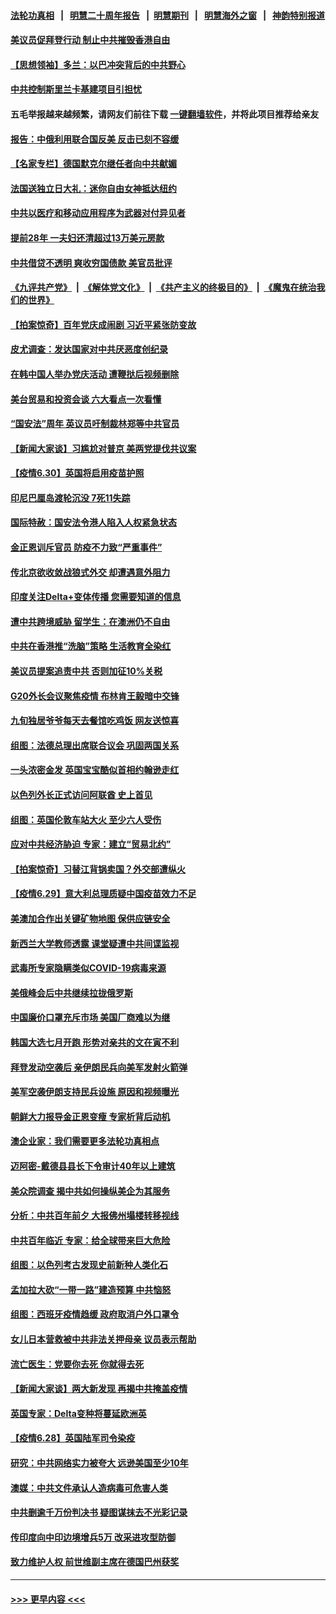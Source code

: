 #### [法轮功真相](https://github.com/gfw-breaker/truth/blob/master/README.md?t=0) &nbsp;&nbsp;|&nbsp;&nbsp; [明慧二十周年报告](https://github.com/gfw-breaker/mh-reports/blob/master/README.md?t=0) &nbsp;&nbsp;|&nbsp;&nbsp;[明慧期刊](https://github.com/gfw-breaker/mh-qikan) &nbsp;&nbsp;|&nbsp;&nbsp; [明慧海外之窗](https://github.com/gfw-breaker/mh-news/blob/master/README.md?t=0) &nbsp;&nbsp;|&nbsp;&nbsp; [神韵特别报道](https://github.com/gfw-breaker/mh-news/blob/master/shenyun.md?t=0)
#### [美议员促拜登行动 制止中共摧毁香港自由](../pages/nsc418/n13059424.md?t=07011601) 
#### [【思想领袖】多兰：以巴冲突背后的中共野心](../pages/nsc418/n13010990.md?t=07011601) 
#### [中共控制斯里兰卡基建项目引担忧](../pages/nsc418/n13058976.md?t=07011601) 
#### 五毛举报越来越频繁，请网友们前往下载 [一键翻墙软件](https://github.com/gfw-breaker/ssr-accounts)，并将此项目推荐给亲友
#### [报告：中俄利用联合国反美 反击已刻不容缓](../pages/nsc418/n13058878.md?t=07011601) 
#### [【名家专栏】德国默克尔继任者向中共献媚](../pages/nsc418/n13058286.md?t=07011601) 
#### [法国送独立日大礼：迷你自由女神抵达纽约](../pages/nsc418/n13058974.md?t=07011601) 
#### [中共以医疗和移动应用程序为武器对付异见者](../pages/nsc418/n13058946.md?t=07011601) 
#### [提前28年 一夫妇还清超过13万美元房款](../pages/nsc418/n13058322.md?t=07011601) 
#### [中共借贷不透明 爽收穷国债款 美官员批评](../pages/nsc418/n13058629.md?t=07011601) 
#### [《九评共产党》](https://github.com/begood0513/9ping.md/blob/master/README.md) &nbsp;|&nbsp; [《解体党文化》](../../../../jtdwh.md/blob/master/README.md)  &nbsp;|&nbsp; [《共产主义的终极目的》](../../../../gczydzjmd.md/blob/master/README.md) &nbsp;|&nbsp; [《魔鬼在统治我们的世界》](../../../../mgztzwmdsj.md/blob/master/README.md) 
#### [【拍案惊奇】百年党庆成闹剧 习近平紧张防变故](../pages/nsc418/n13057333.md?t=07011601) 
#### [皮尤调查：发达国家对中共厌恶度创纪录](../pages/nsc418/n13058634.md?t=07011601) 
#### [在韩中国人举办党庆活动 遭鞭挞后视频删除](../pages/nsc418/n13057442.md?t=07011601) 
#### [美台贸易和投资会谈 六大看点一次看懂](../pages/nsc418/n13058513.md?t=07011601) 
#### [“国安法”周年 英议员吁制裁林郑等中共官员](../pages/nsc418/n13058439.md?t=07011601) 
#### [【新闻大家谈】习尴尬对普京 美两党提伐共议案](../pages/nsc418/n13058295.md?t=07011601) 
#### [【疫情6.30】英国将启用疫苗护照](../pages/nsc418/n13057930.md?t=07011601) 
#### [印尼巴厘岛渡轮沉没 7死11失踪](../pages/nsc418/n13057823.md?t=07011601) 
#### [国际特赦：国安法令港人陷入人权紧急状态](../pages/nsc418/n13057124.md?t=07011601) 
#### [金正恩训斥官员 防疫不力致“严重事件”](../pages/nsc418/n13056928.md?t=07011601) 
#### [传北京欲收敛战狼式外交 却遭遇意外阻力](../pages/nsc418/n13056486.md?t=07011601) 
#### [印度关注Delta+变体传播 您需要知道的信息](../pages/nsc418/n13056667.md?t=07011601) 
#### [遭中共跨境威胁 留学生：在澳洲仍不自由](../pages/nsc418/n13056454.md?t=07011601) 
#### [中共在香港推“洗脑”策略 生活教育全染红](../pages/nsc418/n13056225.md?t=07011601) 
#### [美议员提案追责中共 否则加征10%关税](../pages/nsc418/n13056392.md?t=07011601) 
#### [G20外长会议聚焦疫情 布林肯王毅暗中交锋](../pages/nsc418/n13056323.md?t=07011601) 
#### [九旬独居爷爷每天去餐馆吃鸡饭 网友送惊喜](../pages/nsc418/n13055514.md?t=07011601) 
#### [组图：法德总理出席联合议会 巩固两国关系](../pages/nsc418/n13055621.md?t=07011601) 
#### [一头浓密金发 英国宝宝酷似首相约翰逊走红](../pages/nsc418/n13054956.md?t=07011601) 
#### [以色列外长正式访问阿联酋 史上首见](../pages/nsc418/n13056073.md?t=07011601) 
#### [组图：英国伦敦车站大火 至少六人受伤](../pages/nsc418/n13055206.md?t=07011601) 
#### [应对中共经济胁迫 专家：建立“贸易北约”](../pages/nsc418/n13056031.md?t=07011601) 
#### [【拍案惊奇】习替江背锅卖国？外交部遭纵火](../pages/nsc418/n13054689.md?t=07011601) 
#### [【疫情6.29】意大利总理质疑中国疫苗效力不足](../pages/nsc418/n13055335.md?t=07011601) 
#### [美澳加合作出关键矿物地图 保供应链安全](../pages/nsc418/n13055358.md?t=07011601) 
#### [新西兰大学教师透露 课堂疑遭中共间谍监视](../pages/nsc418/n13055212.md?t=07011601) 
#### [武毒所专家隐瞒类似COVID-19病毒来源](../pages/nsc418/n13054287.md?t=07011601) 
#### [美俄峰会后中共继续拉拢俄罗斯](../pages/nsc418/n13054356.md?t=07011601) 
#### [中国廉价口罩充斥市场 美国厂商难以为继](../pages/nsc418/n13054831.md?t=07011601) 
#### [韩国大选七月开跑 形势对亲共的文在寅不利](../pages/nsc418/n13054318.md?t=07011601) 
#### [拜登发动空袭后 亲伊朗民兵向美军发射火箭弹](../pages/nsc418/n13053923.md?t=07011601) 
#### [美军空袭伊朗支持民兵设施 原因和视频曝光](../pages/nsc418/n13053888.md?t=07011601) 
#### [朝鲜大力报导金正恩变瘦 专家析背后动机](../pages/nsc418/n13053919.md?t=07011601) 
#### [澳企业家：我们需要更多法轮功真相点](../pages/nsc418/n13052842.md?t=07011601) 
#### [迈阿密-戴德县县长下令审计40年以上建筑](../pages/nsc418/n13053827.md?t=07011601) 
#### [美众院调查 揭中共如何操纵美企为其服务](../pages/nsc418/n13053664.md?t=07011601) 
#### [分析：中共百年前夕 大报佛州塌楼转移视线](../pages/nsc418/n13053778.md?t=07011601) 
#### [中共百年临近 专家：给全球带来巨大危险](../pages/nsc418/n13053663.md?t=07011601) 
#### [组图：以色列考古发现史前新种人类化石](../pages/nsc418/n13053275.md?t=07011601) 
#### [孟加拉大砍“一带一路”建造预算 中共恼怒](../pages/nsc418/n13053425.md?t=07011601) 
#### [组图：西班牙疫情趋缓 政府取消户外口罩令](../pages/nsc418/n13052747.md?t=07011601) 
#### [女儿日本营救被中共非法关押母亲 议员表示帮助](../pages/nsc418/n13053042.md?t=07011601) 
#### [流亡医生：党要你去死 你就得去死](../pages/nsc418/n13052835.md?t=07011601) 
#### [【新闻大家谈】两大新发现 再揭中共掩盖疫情](../pages/nsc418/n13053244.md?t=07011601) 
#### [英国专家：Delta变种将蔓延欧洲英](../pages/nsc418/n13053217.md?t=07011601) 
#### [【疫情6.28】英国陆军司令染疫](../pages/nsc418/n13052662.md?t=07011601) 
#### [研究：中共网络实力被夸大 远逊美国至少10年](../pages/nsc418/n13052647.md?t=07011601) 
#### [澳媒：中共文件承认人造病毒可危害人类](../pages/nsc418/n13052419.md?t=07011601) 
#### [中共删逾千万份判决书 疑图谋抹去不光彩记录](../pages/nsc418/n13052156.md?t=07011601) 
#### [传印度向中印边境增兵5万 改采进攻型防御](../pages/nsc418/n13051932.md?t=07011601) 
#### [致力维护人权 前世维副主席在德国巴州获奖](../pages/nsc418/n13051672.md?t=07011601) 

----
#### [ >>> 更早内容 <<< ](../indexes/nsc418-earlier.md)
